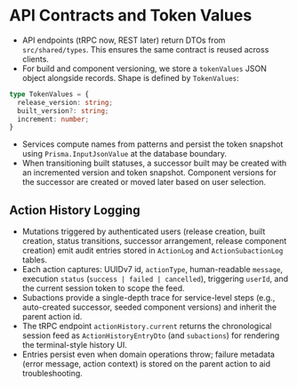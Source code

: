 # API Contracts and Token Values

- API endpoints (tRPC now, REST later) return DTOs from `src/shared/types`. This ensures the same contract is reused across clients.
- For build and component versioning, we store a `tokenValues` JSON object alongside records. Shape is defined by `TokenValues`:

```ts
type TokenValues = {
  release_version: string;
  built_version?: string;
  increment: number;
}
```

- Services compute names from patterns and persist the token snapshot using `Prisma.InputJsonValue` at the database boundary.
- When transitioning built statuses, a successor built may be created with an incremented version and token snapshot. Component versions for the successor are created or moved later based on user selection.

## Action History Logging

- Mutations triggered by authenticated users (release creation, built creation, status transitions, successor arrangement, release component creation) emit audit entries stored in `ActionLog` and `ActionSubactionLog` tables.
- Each action captures: UUIDv7 id, `actionType`, human-readable `message`, execution `status` (`success | failed | cancelled`), triggering `userId`, and the current session token to scope the feed.
- Subactions provide a single-depth trace for service-level steps (e.g., auto-created successor, seeded component versions) and inherit the parent action id.
- The tRPC endpoint `actionHistory.current` returns the chronological session feed as `ActionHistoryEntryDto` (and `subactions`) for rendering the terminal-style history UI.
- Entries persist even when domain operations throw; failure metadata (error message, action context) is stored on the parent action to aid troubleshooting.
